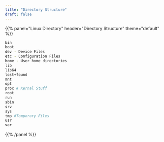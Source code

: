 ```yaml
---
title: "Directory Structure"
draft: false
---
```



{{% panel="Linux Directory" header="Directory Structure" theme="default" %}}
```bash
bin
boot
dev - Device Files
etc - Configuration Files
home - User home directories
lib
lib64
lost+found
mnt
opt
proc # Kernal Stuff
root
run
sbin
srv
sys
tmp #Temporary Files
usr
var
```
{{% /panel %}}
